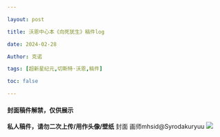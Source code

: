 ```yaml
---

layout: post

title: 沃恩中心本《向死犹生》稿件log

date: 2024-02-28

Author: 克诺

tags: [超新星纪元,切斯特·沃恩,稿件]

toc: false

---
```

#### 封面稿件解禁，仅供展示

**私人稿件，请勿二次上传/用作头像/壁纸**
封面 画师mhsid@Syrodakuryuu
![](https://s3.bmp.ovh/imgs/2025/03/25/7ab68c598154e07f.png)
